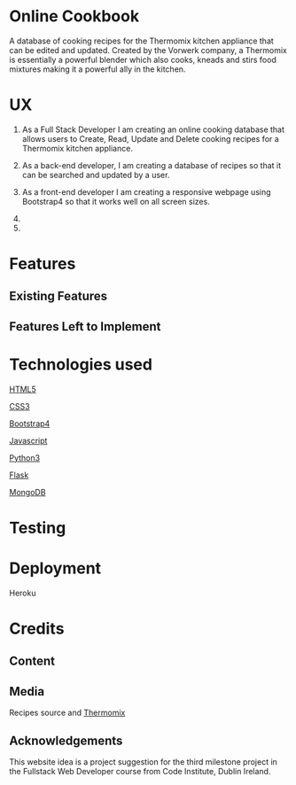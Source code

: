 # Online Cookbook

A database of cooking recipes for the Thermomix kitchen appliance that can be edited and updated.
Created by the Vorwerk company, a Thermomix is essentially a powerful blender which also cooks, kneads and stirs food mixtures making it a powerful ally in the kitchen.

# UX

1. As a Full Stack Developer I am creating an online cooking database that allows users to Create, Read, Update and Delete cooking recipes for a Thermomix kitchen appliance.

1. As a back-end developer, I am creating a database of recipes so that it can be searched and updated by a user.

1. As a front-end developer I am creating a responsive webpage using Bootstrap4 so that it works well on all screen sizes.

1. 

1. 

# Features

## Existing Features

## Features Left to Implement


# Technologies used

[HTML5](https://html.spec.whatwg.org/)

[CSS3](https://www.w3.org/Style/CSS/specs.en.html) 

[Bootstrap4](https://getbootstrap.com/)

[Javascript](https://developer.mozilla.org/en-US/docs/Web/JavaScript) 

[Python3](https://www.python.org/) 

[Flask](https://www.fullstackpython.com/flask.html) 

[MongoDB](https://www.mongodb.com/)


# Testing

# Deployment

Heroku

# Credits

## Content

## Media

Recipes source and [Thermomix](https://thermomix.vorwerk.de/thermomix/tm6/)

## Acknowledgements

This website idea is a project suggestion for the third milestone project in the Fullstack Web Developer course from Code Institute, Dublin Ireland.




